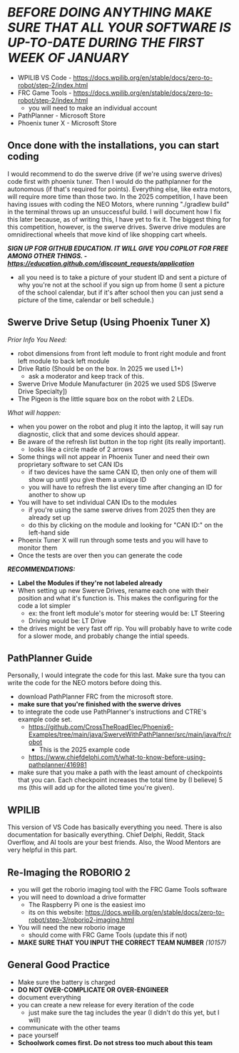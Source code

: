 # *BEFORE DOING ANYTHING MAKE SURE THAT ALL YOUR SOFTWARE IS UP-TO-DATE DURING THE FIRST WEEK OF JANUARY*

- WPILIB VS Code - https://docs.wpilib.org/en/stable/docs/zero-to-robot/step-2/index.html
- FRC Game Tools - https://docs.wpilib.org/en/stable/docs/zero-to-robot/step-2/index.html
  - you will need to make an individual account
- PathPlanner - Microsoft Store
- Phoenix tuner X - Microsoft Store

## Once done with the installations, you can start coding
I would recommend to do the swerve drive (if we're using swerve drives) code first with phoenix tuner. Then I would do the pathplanner for the autonomous (if that's required for points). Everything else, like extra motors, will require more time than those two. In the 2025 competition, I have been having issues with coding the NEO Motors, where running "./gradlew build" in the terminal throws up an unsuccessful build. I will document how I fix this later because, as of writing this, I have yet to fix it. The biggest thing for this competition, however, is the swerve drives. Swerve drive modules are omnidirectional wheels that move kind of like shopping cart wheels. 

***SIGN UP FOR GITHUB EDUCATION. IT WILL GIVE YOU COPILOT FOR FREE AMONG OTHER THINGS. - https://education.github.com/discount_requests/application***
- all you need is to take a picture of your student ID and sent a picture of why you're not at the school if you sign up from home (I sent a picture of the school calendar, but if it's after school then you can just send a picture of the time, calendar or bell schedule.)

## Swerve Drive Setup (Using Phoenix Tuner X)
*Prior Info You Need:*
- robot dimensions from front left module to front right module and front left module to back left module
- Drive Ratio (Should be on the box. In 2025 we used L1+)
  - ask a moderator and keep track of this.
- Swerve Drive Module Manufacturer (in 2025 we used SDS [Swerve Drive Specialty])
- The Pigeon is the little square box on the robot with 2 LEDs.

*What will happen:*
- when you power on the robot and plug it into the laptop, it will say run diagnostic, click that and some devices should appear.
- Be aware of the refresh list button in the top right (its really important).
  - looks like a circle made of 2 arrows
- Some things will not appear in Phoenix Tuner and need their own proprietary software to set CAN IDs
  - if two devices have the same CAN ID, then only one of them will show up until you give them a unique ID
  - you will have to refresh the list every time after changing an ID for another to show up
- You will have to set individual CAN IDs to the modules
  - if you're using the same swerve drives from 2025 then they are already set up
  - do this by clicking on the module and looking for "CAN ID:" on the left-hand side
- Phoenix Tuner X will run through some tests and you will have to monitor them
- Once the tests are over then you can generate the code

***RECOMMENDATIONS:***
- **Label the Modules if they're not labeled already**
- When setting up new Swerve Drives, rename each one with their position and what it's function is. This makes the configuring for the code a lot simpler
  - ex: the front left module's motor for steering would be: LT Steering
  - Driving would be: LT Drive
- the drives might be very fast off rip. You will probably have to write code for a slower mode, and probably change the intial speeds.

## PathPlanner Guide
Personally, I would integrate the code for this last. Make sure tha tyou can write the code for the NEO motors before doing this.
- download PathPlanner FRC from the microsoft store.
- **make sure that you're finished with the swerve drives**
- to integrate the code use PathPlanner's instructions and CTRE's example code set.
  - https://github.com/CrossTheRoadElec/Phoenix6-Examples/tree/main/java/SwerveWithPathPlanner/src/main/java/frc/robot
    - This is the 2025 example code
  - https://www.chiefdelphi.com/t/what-to-know-before-using-pathplanner/416981
- make sure that you make a path with the least amount of checkpoints that you can. Each checkpoint increases the total time by (I believe) 5 ms (this will add up for the alloted time you're given).

## WPILIB
This version of VS Code has basically everything you need. There is also documentation for basically everything. Chief Delphi, Reddit, Stack Overflow, and AI tools are your best friends. Also, the Wood Mentors are very helpful in this part.

## Re-Imaging the ROBORIO 2
- you will get the roborio imaging tool with the FRC Game Tools software
- you will need to download a drive formatter
  - The Raspberry Pi one is the easiest imo
  - its on this website: https://docs.wpilib.org/en/stable/docs/zero-to-robot/step-3/roborio2-imaging.html
- You will need the new roborio image
  - should come with FRC Game Tools (update this if not)
- **MAKE SURE THAT YOU INPUT THE CORRECT TEAM NUMBER** *(10157)*


## General Good Practice
- Make sure the battery is charged
- **DO NOT OVER-COMPLICATE OR OVER-ENGINEER**
- document everything
- you can create a new release for every iteration of the code
  -  just make sure the tag includes the year (I didn't do this yet, but I will)
- communicate with the other teams
- pace yourself
- **Schoolwork comes first. Do not stress too much about this team**
